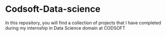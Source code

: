 # Codsoft-Data-science
In this repository, you will find a collection of projects that I have completed during my internship in Data Science domain at CODSOFT
